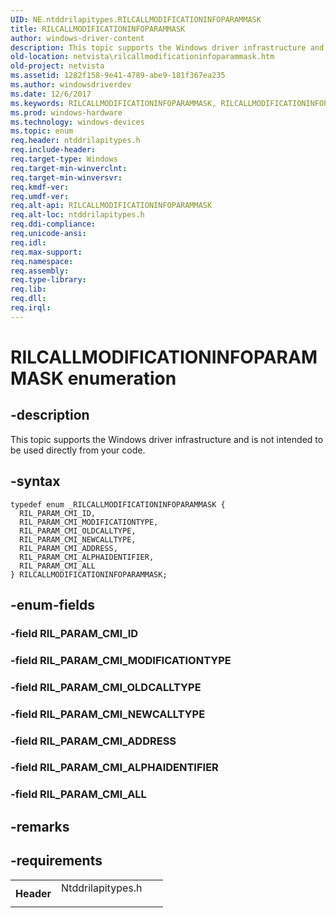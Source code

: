 ```yaml
---
UID: NE.ntddrilapitypes.RILCALLMODIFICATIONINFOPARAMMASK
title: RILCALLMODIFICATIONINFOPARAMMASK
author: windows-driver-content
description: This topic supports the Windows driver infrastructure and is not intended to be used directly from your code.
old-location: netvista\rilcallmodificationinfoparammask.htm
old-project: netvista
ms.assetid: 1282f158-9e41-4789-abe9-181f367ea235
ms.author: windowsdriverdev
ms.date: 12/6/2017
ms.keywords: RILCALLMODIFICATIONINFOPARAMMASK, RILCALLMODIFICATIONINFOPARAMMASK
ms.prod: windows-hardware
ms.technology: windows-devices
ms.topic: enum
req.header: ntddrilapitypes.h
req.include-header: 
req.target-type: Windows
req.target-min-winverclnt: 
req.target-min-winversvr: 
req.kmdf-ver: 
req.umdf-ver: 
req.alt-api: RILCALLMODIFICATIONINFOPARAMMASK
req.alt-loc: ntddrilapitypes.h
req.ddi-compliance: 
req.unicode-ansi: 
req.idl: 
req.max-support: 
req.namespace: 
req.assembly: 
req.type-library: 
req.lib: 
req.dll: 
req.irql: 
---
```


# RILCALLMODIFICATIONINFOPARAMMASK enumeration



## -description
This topic supports the Windows driver infrastructure and is not intended to be used directly from your code.


## -syntax

````
typedef enum _RILCALLMODIFICATIONINFOPARAMMASK { 
  RIL_PARAM_CMI_ID,
  RIL_PARAM_CMI_MODIFICATIONTYPE,
  RIL_PARAM_CMI_OLDCALLTYPE,
  RIL_PARAM_CMI_NEWCALLTYPE,
  RIL_PARAM_CMI_ADDRESS,
  RIL_PARAM_CMI_ALPHAIDENTIFIER,
  RIL_PARAM_CMI_ALL
} RILCALLMODIFICATIONINFOPARAMMASK;
````


## -enum-fields

### -field RIL_PARAM_CMI_ID


### -field RIL_PARAM_CMI_MODIFICATIONTYPE


### -field RIL_PARAM_CMI_OLDCALLTYPE


### -field RIL_PARAM_CMI_NEWCALLTYPE


### -field RIL_PARAM_CMI_ADDRESS


### -field RIL_PARAM_CMI_ALPHAIDENTIFIER


### -field RIL_PARAM_CMI_ALL


## -remarks


## -requirements
<table>
<tr>
<th width="30%">
Header
</th>
<td width="70%">
<dl>
<dt>Ntddrilapitypes.h</dt>
</dl>
</td>
</tr>
</table>